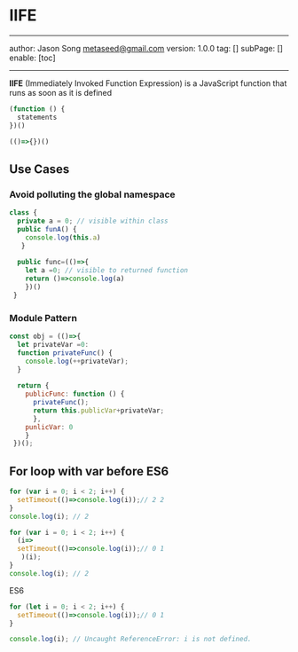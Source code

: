# IIFE
---
author: Jason Song <metaseed@gmail.com>
version: 1.0.0
tag: []
subPage: []
enable: [toc]

---

**IIFE** (Immediately Invoked Function Expression) is a JavaScript function that runs as soon as it is defined
```js
(function () {
  statements
})()

(()=>{})()

```

## Use Cases
### Avoid polluting the global namespace
```js
class {
  private a = 0; // visible within class
  public funA() {
    console.log(this.a)
   }
  
  public func=(()=>{
    let a =0; // visible to returned function
    return ()=>console.log(a)
    })()
 }
```
### Module Pattern
```js
const obj = (()=>{
  let privateVar =0:
  function privateFunc() {
    console.log(++privateVar);
  }
  
  return {
    publicFunc: function () {
      privateFunc();
      return this.publicVar+privateVar;
      },
    punlicVar: 0
    }
 })();

```

## For loop with var before ES6
```js
for (var i = 0; i < 2; i++) {
  setTimeout(()=>console.log(i));// 2 2
}
console.log(i); // 2
```

```js
for (var i = 0; i < 2; i++) {
  (i=>
  setTimeout(()=>console.log(i));// 0 1
   )(i);
}
console.log(i); // 2
```
ES6
```js
for (let i = 0; i < 2; i++) {
  setTimeout(()=>console.log(i));// 0 1
}

console.log(i); // Uncaught ReferenceError: i is not defined.
```
